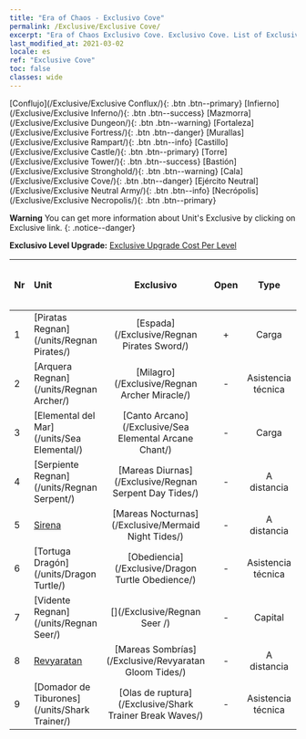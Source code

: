 ```yaml
---
title: "Era of Chaos - Exclusivo Cove"
permalink: /Exclusive/Exclusive Cove/
excerpt: "Era of Chaos Exclusivo Cove. Exclusivo Cove. List of Exclusivo Cove in Era of Chaos"
last_modified_at: 2021-03-02
locale: es
ref: "Exclusive Cove"
toc: false
classes: wide
---
```

 [Conflujo](/Exclusive/Exclusive Conflux/){: .btn .btn--primary} [Infierno](/Exclusive/Exclusive Inferno/){: .btn .btn--success} [Mazmorra](/Exclusive/Exclusive Dungeon/){: .btn .btn--warning} [Fortaleza](/Exclusive/Exclusive Fortress/){: .btn .btn--danger} [Murallas](/Exclusive/Exclusive Rampart/){: .btn .btn--info} [Castillo](/Exclusive/Exclusive Castle/){: .btn .btn--primary} [Torre](/Exclusive/Exclusive Tower/){: .btn .btn--success} [Bastión](/Exclusive/Exclusive Stronghold/){: .btn .btn--warning} [Cala](/Exclusive/Exclusive Cove/){: .btn .btn--danger} [Ejército Neutral](/Exclusive/Exclusive Neutral Army/){: .btn .btn--info} [Necrópolis](/Exclusive/Exclusive Necropolis/){: .btn .btn--primary} 

**Warning** You can get more information about Unit's Exclusive by clicking on Exclusive link. 
{: .notice--danger}

 **Exclusivo Level Upgrade:** [Exclusive Upgrade Cost Per Level](/Exclusive/ExclusiveUpgradeCostPerLevel/)

  | Nr |         Unit        | Exclusivo | Open  |    Type   |  Item to Rank UP      |  Skin   |
  |:---|:--------------------|:-------------:|:-----:|:---------:|:---------------------:|:-------:|
  | 1  | [Piratas Regnan](/units/Regnan Pirates/) | [Espada](/Exclusive/Regnan Pirates Sword/) | + | Carga | - | - |
  | 2  | [Arquera Regnan](/units/Regnan Archer/) | [Milagro](/Exclusive/Regnan Archer Miracle/) | - | Asistencia técnica | - | - |
  | 3  | [Elemental del Mar](/units/Sea Elemental/) | [Canto Arcano](/Exclusive/Sea Elemental Arcane Chant/) | - | Carga | - | - |
  | 4  | [Serpiente Regnan](/units/Regnan Serpent/) | [Mareas Diurnas](/Exclusive/Regnan Serpent Day Tides/) | - | A distancia | - | - |
  | 5  | [Sirena](/units/Mermaid/) | [Mareas Nocturnas](/Exclusive/Mermaid Night Tides/) | - | A distancia | - | - |
  | 6  | [Tortuga Dragón](/units/Dragon Turtle/) | [Obediencia](/Exclusive/Dragon Turtle Obedience/) | - | Asistencia técnica | - | - |
  | 7  | [Vidente Regnan](/units/Regnan Seer/) | [](/Exclusive/Regnan Seer /) | - | Capital | - | - |
  | 8  | [Revyaratan](/units/Revyaratan/) | [Mareas Sombrías](/Exclusive/Revyaratan Gloom Tides/) | - | A distancia | - | - |
  | 9  | [Domador de Tiburones](/units/Shark Trainer/) | [Olas de ruptura](/Exclusive/Shark Trainer Break Waves/) | - | Asistencia técnica | - | - |
